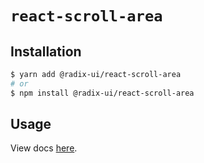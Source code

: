 # `react-scroll-area`

## Installation

```sh
$ yarn add @radix-ui/react-scroll-area
# or
$ npm install @radix-ui/react-scroll-area
```

## Usage

View docs [here](https://radix-ui.com/primitives/docs/components/scroll-area).
